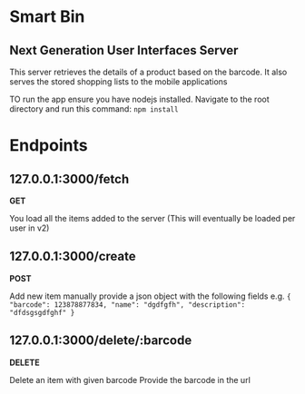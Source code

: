 # Smart Bin
## Next Generation User Interfaces Server
This server retrieves the details of a product based on the barcode.
It also serves the stored shopping lists to the mobile applications

TO run the app ensure you have nodejs installed.
Navigate to the root directory and run this command: `npm install`
# Endpoints
## **127.0.0.1:3000/fetch**

**GET**

You load all the items added to the server (This will eventually be loaded per user in v2)

## **127.0.0.1:3000/create**

**POST**

Add new item manually
provide a json object with the following fields
 e.g.
`{
		"barcode": 123878877834,
		"name": "dgdfgfh",
		"description": "dfdsgsgdfghf"
}`

## **127.0.0.1:3000/delete/:barcode**

**DELETE**

Delete an item with given barcode
Provide the barcode in the url


